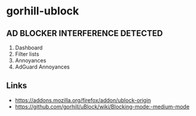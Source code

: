# gorhill-ublock

## AD BLOCKER INTERFERENCE DETECTED

1. Dashboard
2. Filter lists
3. Annoyances
4. AdGuard Annoyances

## Links

- <https://addons.mozilla.org/firefox/addon/ublock-origin>
- <https://github.com/gorhill/uBlock/wiki/Blocking-mode:-medium-mode>
